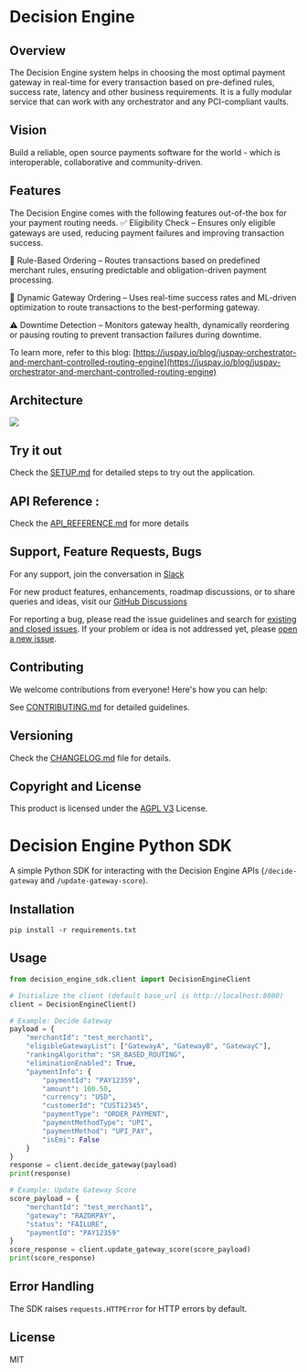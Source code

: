 # Decision Engine 
## Overview 

The Decision Engine system helps in choosing the most optimal payment gateway in real-time for every transaction based on pre-defined rules, success rate, latency and other business requirements. It is a fully modular service that can work with any orchestrator and any PCI-compliant vaults.

## Vision 

Build a reliable, open source payments software for the world \- which is interoperable, collaborative and community-driven.

## Features

The Decision Engine comes with the following features out-of-the box for your payment routing needs. 
✅ Eligibility Check – Ensures only eligible gateways are used, reducing payment failures and improving transaction success.

📌 Rule-Based Ordering – Routes transactions based on predefined merchant rules, ensuring predictable and obligation-driven payment processing.

🔄 Dynamic Gateway Ordering – Uses real-time success rates and ML-driven optimization to route transactions to the best-performing gateway.

⚠️ Downtime Detection – Monitors gateway health, dynamically reordering or pausing routing to prevent transaction failures during downtime.

To learn more, refer to this blog: [https://juspay.io/blog/juspay-orchestrator-and-merchant-controlled-routing-engine](https://juspay.io/blog/juspay-orchestrator-and-merchant-controlled-routing-engine)  


## Architecture 

![](https://cdn.sanity.io/images/9sed75bn/production/fd872ae5b086e7a60011ad9d4d5c7988e1084d03-1999x1167.png)  

## Try it out
 
 Check the [SETUP.md](/docs/setup-guide1.md) for detailed steps to try out the application.



## API Reference : 

Check the [API_REFERENCE.md](/docs/api-reference1.md) for more details


## Support, Feature Requests, Bugs 

For any support, join the conversation in [Slack](https://join.slack.com/t/hyperswitch-io/shared_invite/zt-2jqxmpsbm-WXUENx022HjNEy~Ark7Orw)
     
For new product features, enhancements, roadmap discussions, or to share queries and ideas, visit our [GitHub Discussions](https://github.com/juspay/decision-engine/discussions)

For reporting a bug, please read the issue guidelines and search for [existing and closed issues]. If your problem or idea is not addressed yet, please [open a new issue].

[existing and closed issues]: https://github.com/juspay/decision-engine/issues
[open a new issue]: https://github.com/juspay/decision-engine/issues/new/choose
 

## Contributing

We welcome contributions from everyone\! Here's how you can help:

See [CONTRIBUTING.md](CONTRIBUTING.md) for detailed guidelines.

## Versioning

Check the [CHANGELOG.md](CHANGELOG.md) file for details.

## Copyright and License

This product is licensed under the [AGPL V3](LICENSE) License.

# Decision Engine Python SDK

A simple Python SDK for interacting with the Decision Engine APIs (`/decide-gateway` and `/update-gateway-score`).

## Installation

```
pip install -r requirements.txt
```

## Usage

````python
from decision_engine_sdk.client import DecisionEngineClient

# Initialize the client (default base_url is http://localhost:8080)
client = DecisionEngineClient()

# Example: Decide Gateway
payload = {
    "merchantId": "test_merchant1",
    "eligibleGatewayList": ["GatewayA", "GatewayB", "GatewayC"],
    "rankingAlgorithm": "SR_BASED_ROUTING",
    "eliminationEnabled": True,
    "paymentInfo": {
        "paymentId": "PAY12359",
        "amount": 100.50,
        "currency": "USD",
        "customerId": "CUST12345",
        "paymentType": "ORDER_PAYMENT",
        "paymentMethodType": "UPI",
        "paymentMethod": "UPI_PAY",
        "isEmi": False
    }
}
response = client.decide_gateway(payload)
print(response)

# Example: Update Gateway Score
score_payload = {
    "merchantId": "test_merchant1",
    "gateway": "RAZORPAY",
    "status": "FAILURE",
    "paymentId": "PAY12359"
}
score_response = client.update_gateway_score(score_payload)
print(score_response)
````

## Error Handling

The SDK raises `requests.HTTPError` for HTTP errors by default.

## License

MIT
